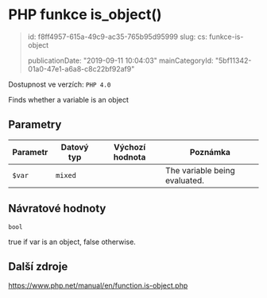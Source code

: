 PHP funkce is_object()
======================

> id: f8ff4957-615a-49c9-ac35-765b95d95999
> slug:
> 	cs: funkce-is-object
>
> publicationDate: "2019-09-11 10:04:03"
> mainCategoryId: "5bf11342-01a0-47e1-a6a8-c8c22bf92af9"

Dostupnost ve verzích: `PHP 4.0`

Finds whether a variable is an object


Parametry
--------------

| Parametr | Datový typ | Výchozí hodnota | Poznámka |
|-----|-----|-----|-----|
| `$var` | `mixed` |  | The variable being evaluated. |


Návratové hodnoty
----------------

`bool`

true if var is an object,
false otherwise.

Další zdroje
------------

https://www.php.net/manual/en/function.is-object.php
